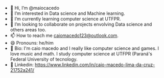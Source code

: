 - 👋 Hi, I’m @maiocacedo
- 👀 I’m interested in Data science and Machine learning.
- 🌱 I’m currently learning computer science at UTFPR.
- 💞️ I’m looking to collaborate on projects envolving Data science and others areas too.
- 📫 How to reach me caiomacedo123@outlook.com.
- 😄 Pronouns: he/him
- 📁 Bio: I'm caio macedo and I really like computer science and games. I love music and math. I study computer science at UTFPR (Paraná's Federal University of tecnology.
- 🔷 Linkedin: https://www.linkedin.com/in/caio-macedo-lima-da-cruz-21752a241/ 
<!---
maiocacedo/maiocacedo is a ✨ special ✨ repository because its `README.md` (this file) appears on your GitHub profile.
You can click the Preview link to take a look at your changes.
--->
